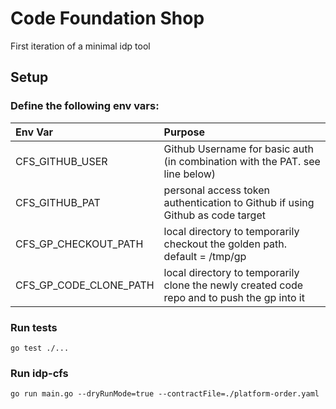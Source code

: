 # Code Foundation Shop

First iteration of a minimal idp tool

## Setup

### Define the following env vars:

| Env Var                | Purpose                                                                                     |
|:-----------------------|:--------------------------------------------------------------------------------------------|
| CFS_GITHUB_USER        | Github Username for basic auth (in combination with the PAT. see line below)                |
| CFS_GITHUB_PAT         | personal access token authentication to Github if using Github as code target               |
| CFS_GP_CHECKOUT_PATH   | local directory to temporarily checkout the golden path. default = /tmp/gp                  |
| CFS_GP_CODE_CLONE_PATH | local directory to temporarily clone the newly created code repo and to push the gp into it |

### Run tests

```shell
go test ./...
```

### Run idp-cfs

```shell
go run main.go --dryRunMode=true --contractFile=./platform-order.yaml
```